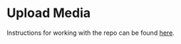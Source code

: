 # Upload Media

Instructions for working with the repo can be found [here](https://github.com/cloudinary-training/cld-bd-product-gallery/blob/master/README.md).